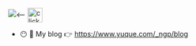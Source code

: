 [![](https://stats.justsong.cn/api/leetcode?username=ngp-x&cn=true)](https://leetcode-cn.com/u/ngp-x/)<-- <img src="https://gitee.com/ngp320/pic/raw/master/click.png" width = "30" height = "30" alt="click here" align=center /> 

- :no_mouth: :panda_face: My blog 👉 https://www.yuque.com/_ngp/blog      
